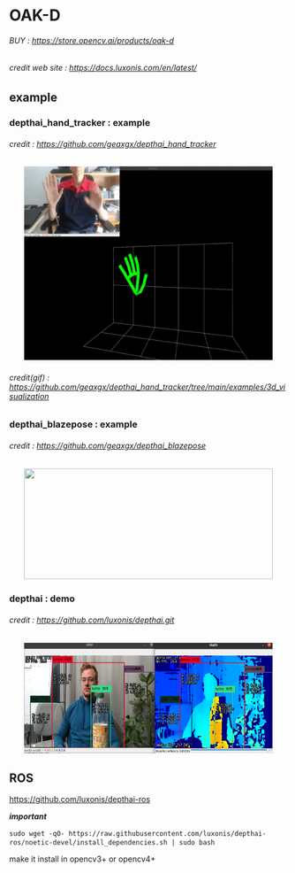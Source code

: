 # OAK-D
###### BUY : https://store.opencv.ai/products/oak-d
###### credit web site  : https://docs.luxonis.com/en/latest/

## example

### depthai_hand_tracker : example
###### credit : https://github.com/geaxgx/depthai_hand_tracker
<p align="center">
<img src="img/3d.gif" width="450" height="350">
</p>

###### credit(gif) : https://github.com/geaxgx/depthai_hand_tracker/tree/main/examples/3d_visualization

### depthai_blazepose : example
###### credit : https://github.com/geaxgx/depthai_blazepose
<p align="center">
<img src="img/taichi.gif" width="450" height="200">
</p>

### depthai : demo
###### credit : https://github.com/luxonis/depthai.git
<p align="center">
<img src="img/depthai.png" width="450" height="200">
</p>

## ROS
https://github.com/luxonis/depthai-ros

***important***
```
sudo wget -qO- https://raw.githubusercontent.com/luxonis/depthai-ros/noetic-devel/install_dependencies.sh | sudo bash
```
make it install in opencv3+ or opencv4+
